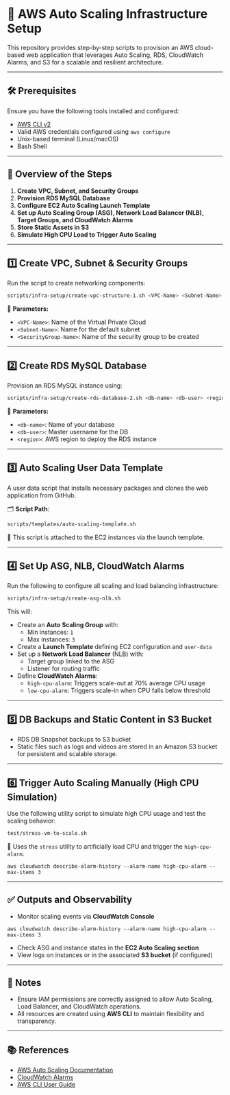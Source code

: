 
# 🚀 AWS Auto Scaling Infrastructure Setup

This repository provides step-by-step scripts to provision an AWS cloud-based web application that leverages Auto Scaling, RDS, CloudWatch Alarms, and S3 for a scalable and resilient architecture.

---

## 🛠️ Prerequisites

Ensure you have the following tools installed and configured:

- [AWS CLI v2](https://docs.aws.amazon.com/cli/latest/userguide/install-cliv2.html)
- Valid AWS credentials configured using `aws configure`
- Unix-based terminal (Linux/macOS)
- Bash Shell

---

## 📌 Overview of the Steps

1. **Create VPC, Subnet, and Security Groups**
2. **Provision RDS MySQL Database**
3. **Configure EC2 Auto Scaling Launch Template**
4. **Set up Auto Scaling Group (ASG), Network Load Balancer (NLB), Target Groups, and CloudWatch Alarms**
5. **Store Static Assets in S3**
6. **Simulate High CPU Load to Trigger Auto Scaling**

---

## 1️⃣ Create VPC, Subnet & Security Groups

Run the script to create networking components:

```bash
scripts/infra-setup/create-vpc-structure-1.sh <VPC-Name> <Subnet-Name> <SecurityGroup-Name>
```

🔹 **Parameters:**
- `<VPC-Name>`: Name of the Virtual Private Cloud
- `<Subnet-Name>`: Name for the default subnet
- `<SecurityGroup-Name>`: Name of the security group to be created

---

## 2️⃣ Create RDS MySQL Database

Provision an RDS MySQL instance using:

```bash
scripts/infra-setup/create-rds-database-2.sh <db-name> <db-user> <region>
```

🔹 **Parameters:**
- `<db-name>`: Name of your database
- `<db-user>`: Master username for the DB
- `<region>`: AWS region to deploy the RDS instance

---

## 3️⃣ Auto Scaling User Data Template

A user data script that installs necessary packages and clones the web application from GitHub.

🗂 **Script Path**:
```bash
scripts/templates/auto-scaling-template.sh
```

🔧 This script is attached to the EC2 instances via the launch template.

---

## 4️⃣ Set Up ASG, NLB, CloudWatch Alarms

Run the following to configure all scaling and load balancing infrastructure:

```bash
scripts/infra-setup/create-asg-nlb.sh
```

This will:

- Create an **Auto Scaling Group** with:
  - Min instances: `1`
  - Max instances: `3`
- Create a **Launch Template** defining EC2 configuration and `user-data`
- Set up a **Network Load Balancer** (NLB) with:
  - Target group linked to the ASG
  - Listener for routing traffic
- Define **CloudWatch Alarms**:
  - `high-cpu-alarm`: Triggers scale-out at 70% average CPU usage
  - `low-cpu-alarm`: Triggers scale-in when CPU falls below threshold

---

## 5️⃣ DB Backups and Static Content in S3 Bucket

- RDS DB Snapshot backups to S3 bucket
- Static files such as logs and videos are stored in an Amazon S3 bucket for persistent and scalable storage.

---

## 6️⃣ Trigger Auto Scaling Manually (High CPU Simulation)

Use the following utility script to simulate high CPU usage and test the scaling behavior:

```bash
test/stress-vm-to-scale.sh
```

📌 Uses the `stress` utility to artificially load CPU and trigger the `high-cpu-alarm`.

```
aws cloudwatch describe-alarm-history --alarm-name high-cpu-alarm --max-items 3
```

---

## ✅ Outputs and Observability

- Monitor scaling events via **CloudWatch Console**
```
aws cloudwatch describe-alarm-history --alarm-name high-cpu-alarm --max-items 3
```

- Check ASG and instance states in the **EC2 Auto Scaling section**
- View logs on instances or in the associated **S3 bucket** (if configured)

---

## 📎 Notes

- Ensure IAM permissions are correctly assigned to allow Auto Scaling, Load Balancer, and CloudWatch operations.
- All resources are created using **AWS CLI** to maintain flexibility and transparency.

---

## 📚 References

- [AWS Auto Scaling Documentation](https://docs.aws.amazon.com/autoscaling/ec2/userguide/what-is-amazon-ec2-auto-scaling.html)
- [CloudWatch Alarms](https://docs.aws.amazon.com/AmazonCloudWatch/latest/monitoring/AlarmThatSendsEmail.html)
- [AWS CLI User Guide](https://docs.aws.amazon.com/cli/latest/userguide/cli-chap-welcome.html)